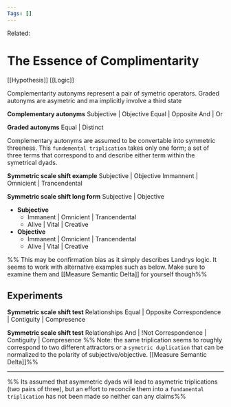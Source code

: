 ```yaml
---
Tags: []
---
```

Related: 
# The Essence of Complimentarity
[[Hypothesis]] [[Logic]]

Complementarity autonyms represent a pair of symetric operators.
Graded autonyms are asymetric and ma implicitly involve a third state

**Complementary autonyms**
Subjective | Objective 
Equal | Opposite
And | Or

**Graded autonyms**
Equal | Distinct

Complementary autonyms are assumed to be convertable into symmetric threeness. This `fundemental triplication` takes only one form; a set of three terms that correspond to and describe either term within the symetrical dyads.



**Symmetric scale shift example**
Subjective | Objective 
Immannent | Omnicient | Trancendental

**Symmetric scale shift long form**
Subjective | Objective 
- **Subjective** 
 	- Immanent | Omnicient | Trancendental 
 	- Alive | Vital | Creative
- **Objective** 
	- Immanent | Omnicient | Trancendental
	- Alive | Vital | Creative

%% This may be confirmation bias as it simply describes Landrys logic. It seems to work with alternative examples such as below. Make sure to examine them and [[Measure Semantic Delta]] for yourself though%%

## Experiments
**Symmetric scale shift test**
Relationships
Equal | Opposite 
Correspondence | Contiguity | Compresence 

**Symmetric scale shift test**
Relationships
And | !Not
Correspondence | Contiguity | Compresence
%% Note: the same triplication seems to roughly correspond to two different attractors or a `symetric duplication` that can be normalized to the polarity of subjective/objective. [[Measure Semantic Delta]]%%

----

%% Its assumed that asymmetric dyads will lead to asymetric triplications (two pairs of three), but an effort to reconcile them into a `fundamental triplication` has not been made so neither can any claims%%
